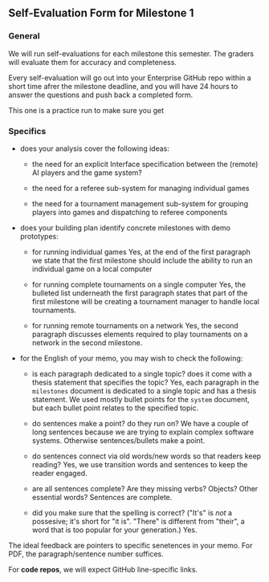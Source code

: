 ## Self-Evaluation Form for Milestone 1

### General 

We will run self-evaluations for each milestone this semester.  The
graders will evaluate them for accuracy and completeness.

Every self-evaluation will go out into your Enterprise GitHub repo
within a short time afrer the milestone deadline, and you will have 24
hours to answer the questions and push back a completed form.

This one is a practice run to make sure you get


### Specifics 


- does your analysis cover the following ideas:

  - the need for an explicit Interface specification between the (remote) AI 
    players and the game system?



  - the need for a referee sub-system for managing individual games



  - the need for a tournament management sub-system for grouping
    players into games and dispatching to referee components



- does your building plan identify concrete milestones with demo prototypes:

  - for running individual games
    Yes, at the end of the first paragraph we state that the first milestone should include the ability to run an individual game on a local computer



  - for running complete tournaments on a single computer 
    Yes, the bulleted list underneath the first paragraph states that part of the first milestone will be creating a tournament manager to handle local tournaments.



  - for running remote tournaments on a network
    Yes, the second paragraph discusses elements required to play tournaments on a network in the second milestone.




- for the English of your memo, you may wish to check the following:

  - is each paragraph dedicated to a single topic? does it come with a
    thesis statement that specifies the topic?
    Yes, each paragraph in the `milestones` document is dedicated to a single topic and has a thesis statement. We used mostly bullet points for the `system` document, but each bullet point relates to the specified topic.
    

  - do sentences make a point? do they run on?
    We have a couple of long sentences because we are trying to explain complex software systems. Otherwise sentences/bullets make a point.


  - do sentences connect via old words/new words so that readers keep
    reading?
    Yes, we use transition words and sentences to keep the reader engaged.


  - are all sentences complete? Are they missing verbs? Objects? Other
    essential words?
    Sentences are complete.


  - did you make sure that the spelling is correct? ("It's" is *not* a
    possesive; it's short for "it is". "There" is different from
    "their", a word that is too popular for your generation.)
    Yes.


The ideal feedback are pointers to specific senetences in your memo.
For PDF, the paragraph/sentence number suffices. 

For **code repos**, we will expect GitHub line-specific links. 


